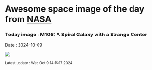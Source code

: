 
# Awesome space image of the day from [NASA](https://api.nasa.gov/)

### Today image : M106: A Spiral Galaxy with a Strange Center
Date : 2024-10-09

![](https://apod.nasa.gov/apod/image/2410/M106_Obaidly_960.jpg)

<small>Latest update : Wed Oct  9 14:15:17 2024</small>
        